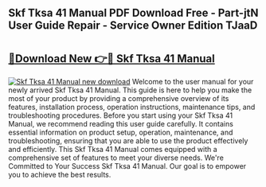 ## Skf Tksa 41 Manual PDF Download Free - Part-jtN User Guide Repair - Service Owner Edition TJaaD

# <h2><a href="http://cf22843.oget.top/?id=Skf+Tksa+41+Manual">🔗Download New 👉🔴 Skf Tksa 41 Manual</a></h2>

[![Skf Tksa 41 Manual new download](https://i.imgur.com/5g1atiW.png)](http://cf22843.oget.top/?id=Skf+Tksa+41+Manual)
Welcome to the user manual for your newly arrived Skf Tksa 41 Manual. This guide is here to help you make the most of your product by providing a comprehensive overview of its features, installation process, operation instructions, maintenance tips, and troubleshooting procedures. Before you start using your Skf Tksa 41 Manual, we recommend reading this user guide carefully. It contains essential information on product setup, operation, maintenance, and troubleshooting, ensuring that you are able to use the product effectively and efficiently. This Skf Tksa 41 Manual comes equipped with a comprehensive set of features to meet your diverse needs. We're Committed to Your Success Skf Tksa 41 Manual. Our goal is to empower you to achieve the best results.
